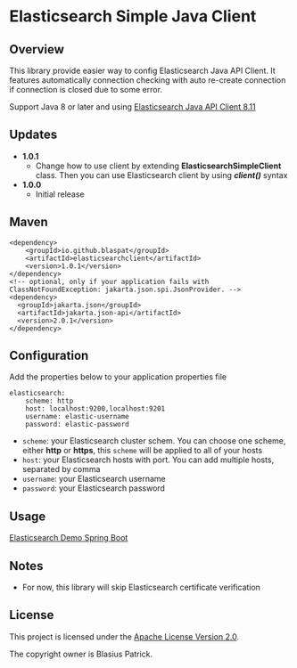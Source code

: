 Elasticsearch Simple Java Client
===========================

## Overview
This library provide easier way to config Elasticsearch Java API Client. It features automatically connection checking with auto re-create connection if connection is closed due to some error.

Support Java 8 or later and using [Elasticsearch Java API Client 8.11](https://www.elastic.co/guide/en/elasticsearch/client/java-api-client/8.11/index.html)

## Updates
* **1.0.1**
  * Change how to use client by extending **ElasticsearchSimpleClient** class. Then you can use Elasticsearch client by using _**client()**_ syntax 
* **1.0.0**
  * Initial release


## Maven

    <dependency>
        <groupId>io.github.blaspat</groupId>
        <artifactId>elasticsearchclient</artifactId>
        <version>1.0.1</version>
    </dependency>
    <!-- optional, only if your application fails with ClassNotFoundException: jakarta.json.spi.JsonProvider. -->
    <dependency>
      <groupId>jakarta.json</groupId>
      <artifactId>jakarta.json-api</artifactId>
      <version>2.0.1</version>
    </dependency>


## Configuration
Add the properties below to your application properties file

    elasticsearch:
        scheme: http
        host: localhost:9200,localhost:9201
        username: elastic-username
        password: elastic-password


* `scheme`: your Elasticsearch cluster schem. You can choose one scheme, either **http** or **https**, this `scheme` will be applied to all of your hosts
* `host`: your Elasticsearch hosts with port. You can add multiple hosts, separated by comma
* `username`: your Elasticsearch username
* `password`: your Elasticsearch password

## Usage
[Elasticsearch Demo Spring Boot](https://github.com/blaspat/elasticsearch-demo)

## Notes
* For now, this library will skip Elasticsearch certificate verification

## License

This project is licensed under the [Apache License Version 2.0](https://www.apache.org/licenses/LICENSE-2.0.html).

The copyright owner is Blasius Patrick.
